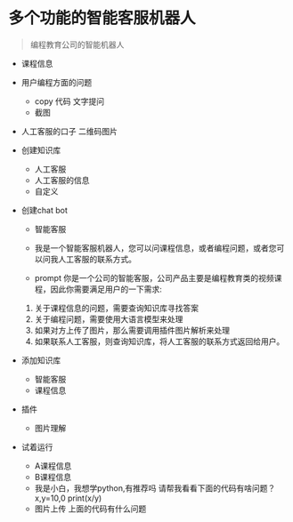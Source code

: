 # 多个功能的智能客服机器人

> 编程教育公司的智能机器人 
- 课程信息
- 用户编程方面的问题
    - copy 代码 文字提问
    - 截图
- 人工客服的口子  二维码图片

- 创建知识库
    - 人工客服
    - 人工客服的信息
    - 自定义
- 创建chat bot
    - 智能客服
    - 我是一个智能客服机器人，您可以问课程信息，或者编程问题，或者您可以问我人工客服的联系方式。

    - prompt
    你是一个公司的智能客服，公司产品主要是编程教育类的视频课程，因此你需要满足用户的一下需求:
    1. 关于课程信息的问题，需要查询知识库寻找答案
    2. 关于编程问题，需要使用大语言模型来处理
    3. 如果对方上传了图片，那么需要调用插件图片解析来处理
    4. 如果联系人工客服，则查询知识库，将人工客服的联系方式返回给用户。

- 添加知识库
    - 智能客服
    - 课程信息

- 插件
    - 图片理解

- 试着运行
    - A课程信息
    - B课程信息
    - 我是小白，我想学python,有推荐吗
    请帮我看看下面的代码有啥问题？ 
    x,y=10,0 
    print(x/y)   
    - 图片上传 上面的代码有什么问题
         


